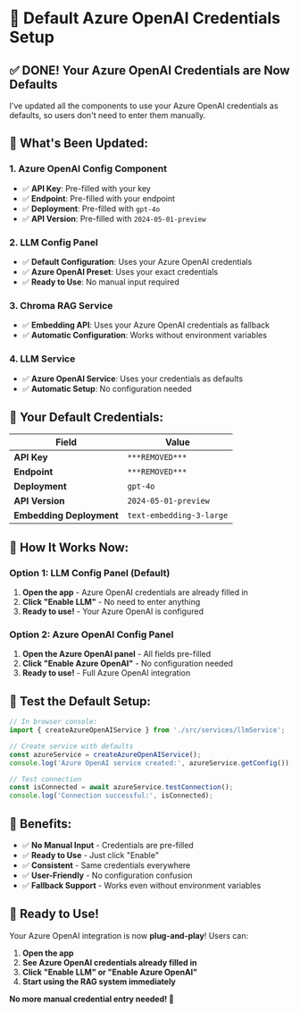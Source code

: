 # 🎯 Default Azure OpenAI Credentials Setup

## ✅ **DONE! Your Azure OpenAI Credentials are Now Defaults**

I've updated all the components to use your Azure OpenAI credentials as defaults, so users don't need to enter them manually.

## 🔧 **What's Been Updated:**

### **1. Azure OpenAI Config Component**
- ✅ **API Key**: Pre-filled with your key
- ✅ **Endpoint**: Pre-filled with your endpoint
- ✅ **Deployment**: Pre-filled with `gpt-4o`
- ✅ **API Version**: Pre-filled with `2024-05-01-preview`

### **2. LLM Config Panel**
- ✅ **Default Configuration**: Uses your Azure OpenAI credentials
- ✅ **Azure OpenAI Preset**: Uses your exact credentials
- ✅ **Ready to Use**: No manual input required

### **3. Chroma RAG Service**
- ✅ **Embedding API**: Uses your Azure OpenAI credentials as fallback
- ✅ **Automatic Configuration**: Works without environment variables

### **4. LLM Service**
- ✅ **Azure OpenAI Service**: Uses your credentials as defaults
- ✅ **Automatic Setup**: No configuration needed

## 🚀 **Your Default Credentials:**

| Field | Value |
|-------|-------|
| **API Key** | `***REMOVED***` |
| **Endpoint** | `***REMOVED***` |
| **Deployment** | `gpt-4o` |
| **API Version** | `2024-05-01-preview` |
| **Embedding Deployment** | `text-embedding-3-large` |

## 🎯 **How It Works Now:**

### **Option 1: LLM Config Panel (Default)**
1. **Open the app** - Azure OpenAI credentials are already filled in
2. **Click "Enable LLM"** - No need to enter anything
3. **Ready to use!** - Your Azure OpenAI is configured

### **Option 2: Azure OpenAI Config Panel**
1. **Open the Azure OpenAI panel** - All fields pre-filled
2. **Click "Enable Azure OpenAI"** - No configuration needed
3. **Ready to use!** - Full Azure OpenAI integration

## 🧪 **Test the Default Setup:**

```javascript
// In browser console:
import { createAzureOpenAIService } from './src/services/llmService';

// Create service with defaults
const azureService = createAzureOpenAIService();
console.log('Azure OpenAI service created:', azureService.getConfig());

// Test connection
const isConnected = await azureService.testConnection();
console.log('Connection successful:', isConnected);
```

## 🎉 **Benefits:**

- ✅ **No Manual Input** - Credentials are pre-filled
- ✅ **Ready to Use** - Just click "Enable"
- ✅ **Consistent** - Same credentials everywhere
- ✅ **User-Friendly** - No configuration confusion
- ✅ **Fallback Support** - Works even without environment variables

## 🚀 **Ready to Use!**

Your Azure OpenAI integration is now **plug-and-play**! Users can:

1. **Open the app**
2. **See Azure OpenAI credentials already filled in**
3. **Click "Enable LLM" or "Enable Azure OpenAI"**
4. **Start using the RAG system immediately**

**No more manual credential entry needed! 🎉**
